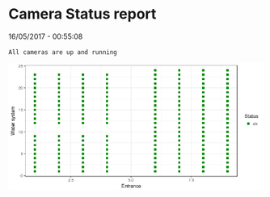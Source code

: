 Camera Status report
================
16/05/2017 - 00:55:08

    All cameras are up and running

![](camreport_files/figure-markdown_github/unnamed-chunk-2-1.png)
